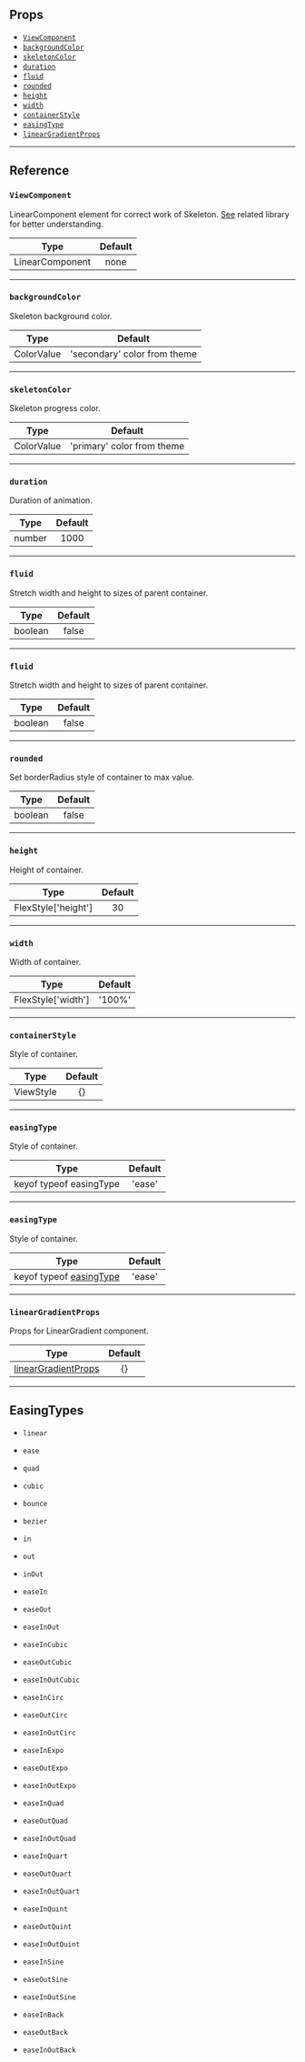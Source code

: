 ## Props

- [`ViewComponent`](#viewcomponent)
- [`backgroundColor`](#backgroundcolor)
- [`skeletonColor`](#skeletoncolor)
- [`duration`](#duration)
- [`fluid`](#fluid)
- [`rounded`](#rounded)
- [`height`](#height)
- [`width`](#width)
- [`containerStyle`](#containerstyle)
- [`easingType`](#easingtype)
- [`linearGradientProps`](#linearGradientProps)

---

## Reference

### `ViewComponent`

LinearComponent element for correct work of Skeleton.
[See](https://github.com/react-native-linear-gradient/react-native-linear-gradient) related library for better understanding.

|      Type       | Default |
| :-------------: | :-----: |
| LinearComponent |  none   |

---

### `backgroundColor`

Skeleton background color.

|    Type    |           Default            |
| :--------: | :--------------------------: |
| ColorValue | 'secondary' color from theme |

---

### `skeletonColor`

Skeleton progress color.

|    Type    |          Default           |
| :--------: | :------------------------: |
| ColorValue | 'primary' color from theme |

---

### `duration`

Duration of animation.

|  Type  | Default |
| :----: | :-----: |
| number |  1000   |

---

### `fluid`

Stretch width and height to sizes of parent container.

|  Type   | Default |
| :-----: | :-----: |
| boolean |  false  |

---

### `fluid`

Stretch width and height to sizes of parent container.

|  Type   | Default |
| :-----: | :-----: |
| boolean |  false  |

---

### `rounded`

Set borderRadius style of container to max value.

|  Type   | Default |
| :-----: | :-----: |
| boolean |  false  |

---

### `height`

Height of container.

|        Type         | Default |
| :-----------------: | :-----: |
| FlexStyle['height'] |   30    |

---

### `width`

Width of container.

|        Type        | Default |
| :----------------: | :-----: |
| FlexStyle['width'] | '100%'  |

---

### `containerStyle`

Style of container.

|   Type    | Default |
| :-------: | :-----: |
| ViewStyle |   {}    |

---

### `easingType`

Style of container.

|          Type           | Default |
| :---------------------: | :-----: |
| keyof typeof easingType | 'ease'  |

---

### `easingType`

Style of container.

|                  Type                   | Default |
| :-------------------------------------: | :-----: |
| keyof typeof [easingType](#easingtypes) | 'ease'  |

---

### `linearGradientProps`

Props for LinearGradient component.

|                                                   Type                                                    | Default |
| :-------------------------------------------------------------------------------------------------------: | :-----: |
| [linearGradientProps](https://github.com/react-native-linear-gradient/react-native-linear-gradient#props) |   {}    |

---

## EasingTypes

- `linear`
- `ease`
- `quad`
- `cubic`
- `bounce`
- `bezier`
- `in`
- `out`
- `inOut`

- `easeIn`
- `easeOut`
- `easeInOut`

- `easeInCubic`
- `easeOutCubic`
- `easeInOutCubic`

- `easeInCirc`
- `easeOutCirc`
- `easeInOutCirc`

- `easeInExpo`
- `easeOutExpo`
- `easeInOutExpo`

- `easeInQuad`
- `easeOutQuad`
- `easeInOutQuad`

- `easeInQuart`
- `easeOutQuart`
- `easeInOutQuart`

- `easeInQuint`
- `easeOutQuint`
- `easeInOutQuint`

- `easeInSine`
- `easeOutSine`
- `easeInOutSine`

- `easeInBack`
- `easeOutBack`
- `easeInOutBack`
